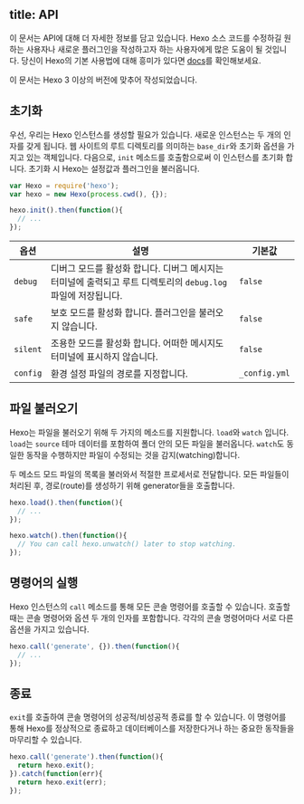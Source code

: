 title: API
---
이 문서는 API에 대해 더 자세한 정보를 담고 있습니다. Hexo 소스 코드를 수정하길 원하는 사용자나 새로운 플러그인을 작성하고자 하는 사용자에게 많은 도움이 될 것입니다. 당신이 Hexo의 기본 사용법에 대해 흥미가 있다면 [docs](../docs)를 확인해보세요.

이 문서는 Hexo 3 이상의 버전에 맞추어 작성되었습니다.

## 초기화

우선, 우리는 Hexo 인스턴스를 생성할 필요가 있습니다. 새로운 인스턴스는 두 개의 인자를 갖게 됩니다. 웹 사이트의 루트 디렉토리를 의미하는 `base_dir`와 초기화 옵션을 가지고 있는 객체입니다. 다음으로, `init` 메소드를 호출함으로써 이 인스턴스를 초기화 합니다. 초기화 시 Hexo는 설정값과 플러그인을 불러옵니다.

``` js
var Hexo = require('hexo');
var hexo = new Hexo(process.cwd(), {});

hexo.init().then(function(){
  // ...
});
```

옵션 | 설명 | 기본값
--- | --- | ---
`debug` | 디버그 모드를 활성화 합니다. 디버그 메시지는 터미널에 출력되고 루트 디렉토리의 `debug.log`파일에 저장됩니다. | `false`
`safe` | 보호 모드를 활성화 합니다. 플러그인을 불러오지 않습니다. | `false`
`silent` | 조용한 모드를 활성화 합니다. 어떠한 메시지도 터미널에 표시하지 않습니다. | `false`
`config` | 환경 설정 파일의 경로를 지정합니다. | `_config.yml`

## 파일 불러오기

Hexo는 파일을 불러오기 위해 두 가지의 메소드를 지원합니다. `load`와 `watch` 입니다. `load`는 `source` 테마 데이터를 포함하여 폴더 안의 모든 파일을 불러옵니다. `watch`도 동일한 동작을 수행하지만 파일이 수정되는 것을 감지(watching)합니다.

두 메소드 모드 파일의 목록을 불러와서 적절한 프로세서로 전달합니다. 모든 파일들이 처리된 후, 경로(route)를 생성하기 위해 generator들을 호출합니다.

``` js
hexo.load().then(function(){
  // ...
});

hexo.watch().then(function(){
  // You can call hexo.unwatch() later to stop watching.
});
```

## 명령어의 실행

Hexo 인스턴스의 `call` 메소드를 통해 모든 콘솔 명령어를 호출할 수 있습니다. 호출할 때는 콘솔 명령어와 옵션 두 개의 인자를 포함합니다. 각각의 콘솔 명령어마다 서로 다른 옵션을 가지고 있습니다.

``` js
hexo.call('generate', {}).then(function(){
  // ...
});
```

## 종료

`exit`를 호출하여 콘솔 명령어의 성공적/비성공적 종료를 할 수 있습니다. 이 명령어를 통해 Hexo를 정상적으로 종료하고 데이터베이스를 저장한다거나 하는 중요한 동작들을 마무리할 수 있습니다.

``` js
hexo.call('generate').then(function(){
  return hexo.exit();
}).catch(function(err){
  return hexo.exit(err);
});
```
